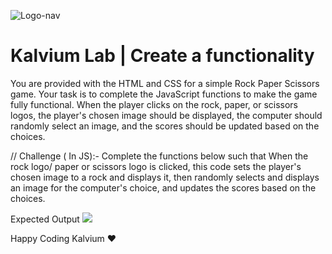 ![Logo-nav](https://s3.ap-south-1.amazonaws.com/kalvi-education.github.io/front-end-web-development/Kalvium-Logo.png)

# Kalvium Lab | Create a functionality

You are provided with the HTML and CSS for a simple Rock Paper Scissors game. Your task is to complete the JavaScript functions to make the game fully functional. When the player clicks on the rock, paper, or scissors logos, the player's chosen image should be displayed, the computer should randomly select an image, and the scores should be updated based on the choices.

// Challenge ( In JS):- Complete the functions below such that When the rock logo/ paper or scissors logo is clicked, this code sets the player's chosen image to a rock and displays it, then randomly selects and displays an image for the computer's choice, and updates the scores based on the choices.



Expected Output
![](https://s3.ap-south-1.amazonaws.com/kalvi-education.github.io/front-end-web-development/rock-paper-scissors-game.gif)




Happy Coding Kalvium ❤️
